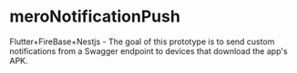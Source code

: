 # meroNotificationPush
Flutter+FireBase+Nestjs - The goal of this prototype is to send custom notifications from a Swagger endpoint to devices that download the app's APK.
